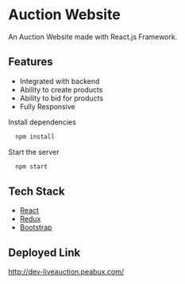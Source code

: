 # Auction Website

An Auction Website made with React.js Framework.



## Features

- Integrated with backend
- Ability to create products
- Ability to bid for products
- Fully Responsive







Install dependencies

```bash
  npm install
```

Start the server

```bash
  npm start
```



## Tech Stack

* [React](https://reactjs.org/)
* [Redux](https://redux.js.org/)
* [Bootstrap](https://getbootstrap.com/)

## Deployed Link
http://dev-liveauction.peabux.com/






